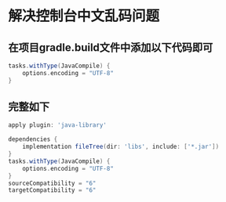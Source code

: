 # 解决控制台中文乱码问题

## 在项目gradle.build文件中添加以下代码即可

``` gradle
tasks.withType(JavaCompile) {
    options.encoding = "UTF-8"
}
```

## 完整如下

```gradle
apply plugin: 'java-library'

dependencies {
    implementation fileTree(dir: 'libs', include: ['*.jar'])
}
tasks.withType(JavaCompile) {
    options.encoding = "UTF-8"
}
sourceCompatibility = "6"
targetCompatibility = "6"
```
